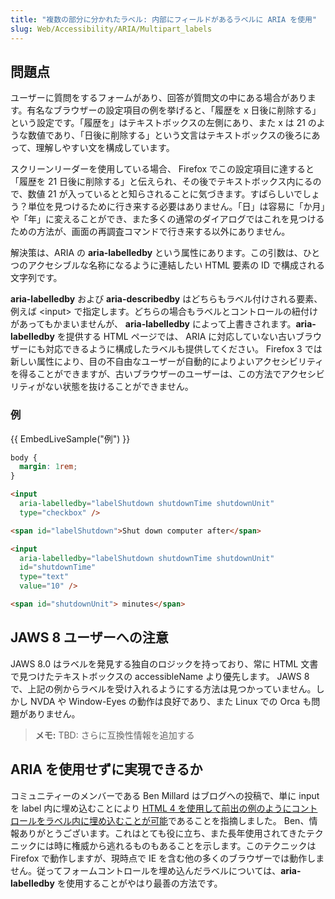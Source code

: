 ```yaml
---
title: "複数の部分に分かれたラベル: 内部にフィールドがあるラベルに ARIA を使用"
slug: Web/Accessibility/ARIA/Multipart_labels
---
```


## 問題点

ユーザーに質問をするフォームがあり、回答が質問文の中にある場合があります。有名なブラウザーの設定項目の例を挙げると、「履歴を x 日後に削除する」という設定です。「履歴を」はテキストボックスの左側にあり、また x は 21 のような数値であり、「日後に削除する」という文言はテキストボックスの後ろにあって、理解しやすい文を構成しています。

スクリーンリーダーを使用している場合、 Firefox でこの設定項目に達すると「履歴を 21 日後に削除する」と伝えられ、その後でテキストボックス内にるので、数値 21 が入っているとと知らされることに気づきます。すばらしいでしょう？単位を見つけるために行き来する必要はありません。「日」は容易に「か月」や「年」に変えることができ、また多くの通常のダイアログではこれを見つけるための方法が、画面の再調査コマンドで行き来する以外にありません。

解決策は、ARIA の **aria-labelledby** という属性にあります。この引数は、ひとつのアクセシブルな名称になるように連結したい HTML 要素の ID で構成される文字列です。

**aria-labelledby** および **aria-describedby** はどちらもラベル付けされる要素、例えば \<input> で指定します。どちらの場合もラベルとコントロールの紐付けがあってもかまいませんが、 **aria-labelledby** によって上書きされます。**aria-labelledby** を提供する HTML ページでは、 ARIA に対応していない古いブラウザーにも対応できるように構成したラベルも提供してください。 Firefox 3 では新しい属性により、目の不自由なユーザーが自動的によりよいアクセシビリティを得ることができますが、古いブラウザーのユーザーは、この方法でアクセシビリティがない状態を抜けることができません。

### 例

{{ EmbedLiveSample("例") }}

```css hidden
body {
  margin: 1rem;
}
```

```html
<input
  aria-labelledby="labelShutdown shutdownTime shutdownUnit"
  type="checkbox" />

<span id="labelShutdown">Shut down computer after</span>

<input
  aria-labelledby="labelShutdown shutdownTime shutdownUnit"
  id="shutdownTime"
  type="text"
  value="10" />

<span id="shutdownUnit"> minutes</span>
```

## JAWS 8 ユーザーへの注意

JAWS 8.0 はラベルを発見する独自のロジックを持っており、常に HTML 文書で見つけたテキストボックスの accessibleName より優先します。 JAWS 8 で、上記の例からラベルを受け入れるようにする方法は見つかっていません。しかし NVDA や Window-Eyes の動作は良好であり、また Linux での Orca も問題がありません。

> **メモ:** TBD: さらに互換性情報を追加する

## ARIA を使用せずに実現できるか

コミュニティーのメンバーである Ben Millard はブログへの投稿で、単に input を label 内に埋め込むことにより <a class="external text" href="https://projectcerbera.com/blog/2008/03#day24" rel="nofollow">HTML 4 を使用して前出の例のようにコントロールをラベル内に埋め込むことが可能</a>であることを指摘しました。 Ben、情報ありがとうございます。これはとても役に立ち、また長年使用されてきたテクニックには時に権威から逃れるものもあることを示します。このテクニックは Firefox で動作しますが、現時点で IE を含む他の多くのブラウザーでは動作しません。従ってフォームコントロールを埋め込んだラベルについては、**aria-labelledby** を使用することがやはり最善の方法です。
